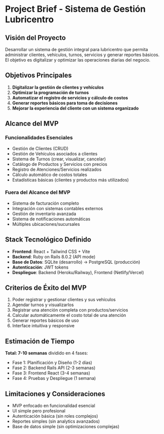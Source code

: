 # Project Brief - Sistema de Gestión Lubricentro

## Visión del Proyecto

Desarrollar un sistema de gestión integral para lubricentro que permita administrar clientes, vehículos, turnos, servicios y generar reportes básicos. El objetivo es digitalizar y optimizar las operaciones diarias del negocio.

## Objetivos Principales

1. **Digitalizar la gestión de clientes y vehículos**
2. **Optimizar la programación de turnos**
3. **Automatizar el registro de servicios y cálculo de costos**
4. **Generar reportes básicos para toma de decisiones**
5. **Mejorar la experiencia del cliente con un sistema organizado**

## Alcance del MVP

### Funcionalidades Esenciales

- Gestión de Clientes (CRUD)
- Gestión de Vehículos asociados a clientes
- Sistema de Turnos (crear, visualizar, cancelar)
- Catálogo de Productos y Servicios con precios
- Registro de Atenciones/Servicios realizados
- Cálculo automático de costos totales
- Estadísticas básicas (clientes y productos más utilizados)

### Fuera del Alcance del MVP

- Sistema de facturación completo
- Integración con sistemas contables externos
- Gestión de inventario avanzada
- Sistema de notificaciones automáticas
- Múltiples ubicaciones/sucursales

## Stack Tecnológico Definido

- **Frontend**: React + Tailwind CSS + Vite
- **Backend**: Ruby on Rails 8.0.2 (API mode)
- **Base de Datos**: SQLite (desarrollo) → PostgreSQL (producción)
- **Autenticación**: JWT tokens
- **Despliegue**: Backend (Heroku/Railway), Frontend (Netlify/Vercel)

## Criterios de Éxito del MVP

1. Poder registrar y gestionar clientes y sus vehículos
2. Agendar turnos y visualizarlos
3. Registrar una atención completa con productos/servicios
4. Calcular automáticamente el costo total de una atención
5. Generar reportes básicos de uso
6. Interface intuitiva y responsive

## Estimación de Tiempo

**Total: 7-10 semanas** dividido en 4 fases:

- Fase 1: Planificación y Diseño (1-2 días)
- Fase 2: Backend Rails API (2-3 semanas)
- Fase 3: Frontend React (3-4 semanas)
- Fase 4: Pruebas y Despliegue (1 semana)

## Limitaciones y Consideraciones

- MVP enfocado en funcionalidad esencial
- UI simple pero profesional
- Autenticación básica (sin roles complejos)
- Reportes simples (sin analytics avanzados)
- Base de datos simple (sin optimizaciones complejas)

